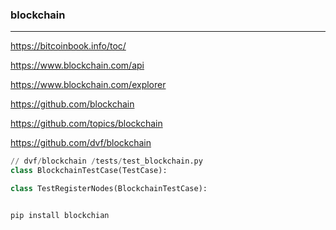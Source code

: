 ### blockchain
---
https://bitcoinbook.info/toc/

https://www.blockchain.com/api

https://www.blockchain.com/explorer

https://github.com/blockchain

https://github.com/topics/blockchain

https://github.com/dvf/blockchain

```py
// dvf/blockchain /tests/test_blockchain.py
class BlockchainTestCase(TestCase):

class TestRegisterNodes(BlockchainTestCase):



```

```
pip install blockchian
```

```
```

